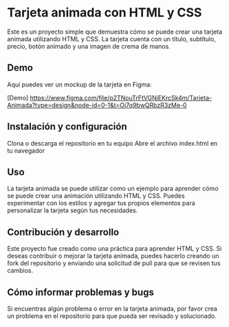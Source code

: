 # Tarjeta animada con HTML y CSS

Este es un proyecto simple que demuestra cómo se puede crear una tarjeta animada
utilizando HTML y CSS. La tarjeta cuenta con un título, subtítulo, precio, botón
animado y una imagen de crema de manos.

## Demo

Aquí puedes ver un mockup de la tarjeta en Figma:

[Demo]
https://www.figma.com/file/p2TNouTrFtVGNjEKrcSk4m/Tarjeta-Animada?type=design&node-id=0-1&t=Oj7q9bwQRbzR3zMe-0

## Instalación y configuración

Clona o descarga el repositorio en tu equipo Abre el archivo index.html en tu
navegador

## Uso

La tarjeta animada se puede utilizar como un ejemplo para aprender cómo se puede
crear una animación utilizando HTML y CSS. Puedes experimentar con los estilos y
agregar tus propios elementos para personalizar la tarjeta según tus
necesidades.

## Contribución y desarrollo

Este proyecto fue creado como una práctica para aprender HTML y CSS. Si deseas
contribuir o mejorar la tarjeta animada, puedes hacerlo creando un fork del
repositorio y enviando una solicitud de pull para que se revisen tus cambios.

## Cómo informar problemas y bugs

Si encuentras algún problema o error en la tarjeta animada, por favor crea un
problema en el repositorio para que pueda ser revisado y solucionado.

